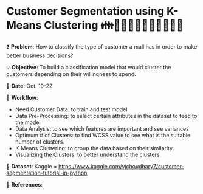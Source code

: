 # Customer Segmentation using K-Means Clustering 👪👨‍👩‍👦👨‍👩‍👧👨‍👩‍👧‍👦

❓ 
**Problem**: How to classify the type of customer a mall has in order to make better business decisions?

💡 
**Objective**: To build a classification model that would cluster the customers depending on their willingness to spend.

📅 
**Date**: Oct. 19-22

📝 
**Workflow**:
- Need Customer Data: to train and test model
- Data Pre-Processing: to select certain attributes in the dataset to feed to the model
- Data Analysis: to see which features are important and see variances
- Optimum # of Clusters: to find WCSS value to see what is the suitable number of clusters.
- K-Means Clustering: to group the data based on their similarity.
- Visualizing the Clusters: to better understand the clusters.

🔢 
**Dataset**: Kaggle = https://www.kaggle.com/vjchoudhary7/customer-segmentation-tutorial-in-python

📜 
**References**:

